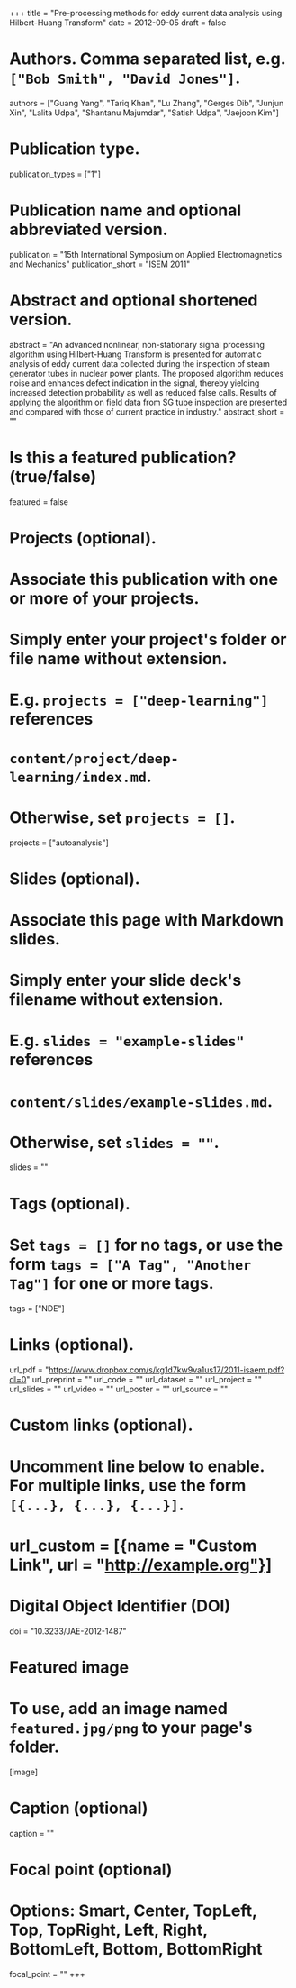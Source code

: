 +++
title = "Pre-processing methods for eddy current data analysis using Hilbert-Huang Transform"
date = 2012-09-05
draft = false

# Authors. Comma separated list, e.g. `["Bob Smith", "David Jones"]`.
authors = ["Guang Yang", "Tariq Khan", "Lu Zhang", "Gerges Dib", "Junjun Xin", "Lalita Udpa", "Shantanu Majumdar", "Satish Udpa", "Jaejoon Kim"]

# Publication type.
publication_types = ["1"]

# Publication name and optional abbreviated version.
publication = "15th International Symposium on Applied Electromagnetics and Mechanics"
publication_short = "ISEM 2011"

# Abstract and optional shortened version.
abstract = "An advanced nonlinear, non-stationary signal processing algorithm using Hilbert-Huang Transform is presented for automatic analysis of eddy current data collected during the inspection of steam generator tubes in nuclear power plants. The proposed algorithm reduces noise and enhances defect indication in the signal, thereby yielding increased detection probability as well as reduced false calls. Results of applying the algorithm on field data from SG tube inspection are presented and compared with those of current practice in industry."
abstract_short = ""

# Is this a featured publication? (true/false)
featured = false

# Projects (optional).
#   Associate this publication with one or more of your projects.
#   Simply enter your project's folder or file name without extension.
#   E.g. `projects = ["deep-learning"]` references 
#   `content/project/deep-learning/index.md`.
#   Otherwise, set `projects = []`.
projects = ["autoanalysis"]

# Slides (optional).
#   Associate this page with Markdown slides.
#   Simply enter your slide deck's filename without extension.
#   E.g. `slides = "example-slides"` references 
#   `content/slides/example-slides.md`.
#   Otherwise, set `slides = ""`.
slides = ""

# Tags (optional).
#   Set `tags = []` for no tags, or use the form `tags = ["A Tag", "Another Tag"]` for one or more tags.
tags = ["NDE"]

# Links (optional).
url_pdf = "https://www.dropbox.com/s/kg1d7kw9va1us17/2011-isaem.pdf?dl=0"
url_preprint = ""
url_code = ""
url_dataset = ""
url_project = ""
url_slides = ""
url_video = ""
url_poster = ""
url_source = ""

# Custom links (optional).
#   Uncomment line below to enable. For multiple links, use the form `[{...}, {...}, {...}]`.
# url_custom = [{name = "Custom Link", url = "http://example.org"}]

# Digital Object Identifier (DOI)
doi = "10.3233/JAE-2012-1487"

# Featured image
# To use, add an image named `featured.jpg/png` to your page's folder. 
[image]
  # Caption (optional)
  caption = ""

  # Focal point (optional)
  # Options: Smart, Center, TopLeft, Top, TopRight, Left, Right, BottomLeft, Bottom, BottomRight
  focal_point = ""
+++
